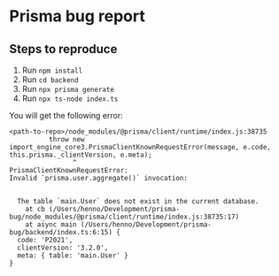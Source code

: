 # Prisma bug report

## Steps to reproduce
1. Run `npm install`
2. Run `cd backend`
3. Run `npx prisma generate`
4. Run `npx ts-node index.ts`

You will get the following error:

```
<path-to-repo>/node_modules/@prisma/client/runtime/index.js:38735
          throw new import_engine_core3.PrismaClientKnownRequestError(message, e.code, this.prisma._clientVersion, e.meta);
                ^
PrismaClientKnownRequestError: 
Invalid `prisma.user.aggregate()` invocation:


  The table `main.User` does not exist in the current database.
    at cb (/Users/henno/Development/prisma-bug/node_modules/@prisma/client/runtime/index.js:38735:17)
    at async main (/Users/henno/Development/prisma-bug/backend/index.ts:6:15) {
  code: 'P2021',
  clientVersion: '3.2.0',
  meta: { table: 'main.User' }
}
```